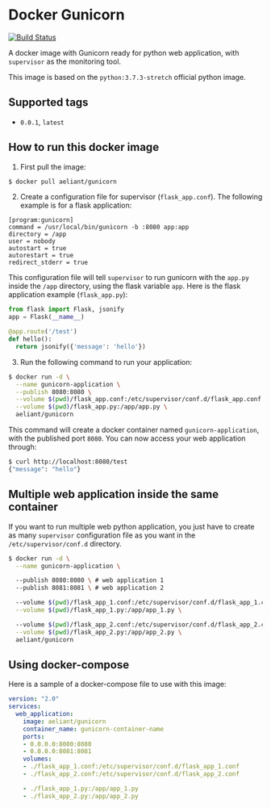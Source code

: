 # Docker Gunicorn
[![Build Status](https://travis-ci.org/aeliant/docker-gunicorn.svg?branch=master)](https://travis-ci.org/aeliant/docker-gunicorn)

A docker image with Gunicorn ready for python web application, with `supervisor`
as the monitoring tool.

This image is based on the `python:3.7.3-stretch` official python image.

## Supported tags
*  `0.0.1`, `latest`

## How to run this docker image
1.  First pull the image:
```bash
$ docker pull aeliant/gunicorn
```

2.  Create a configuration file for supervisor (`flask_app.conf`). The following
example is for a flask application:

```supervisor
[program:gunicorn]
command = /usr/local/bin/gunicorn -b :8080 app:app
directory = /app
user = nobody
autostart = true
autorestart = true
redirect_stderr = true
```

This configuration file will tell `supervisor` to run gunicorn with the `app.py`
inside the `/app` directory, using the flask variable `app`. Here is the flask
application example (`flask_app.py`):

```python
from flask import Flask, jsonify
app = Flask(__name__)

@app.route('/test')
def hello():
  return jsonify({'message': 'hello'})
```

3.  Run the following command to run your application:
```bash
$ docker run -d \
  --name gunicorn-application \
  --publish 8080:8080 \
  --volume $(pwd)/flask_app.conf:/etc/supervisor/conf.d/flask_app.conf \
  --volume $(pwd)/flask_app.py:/app/app.py \
  aeliant/gunicorn
```

This command will create a docker container named `gunicorn-application`, with
the published port `8080`. You can now access your web application through:

```bash
$ curl http://localhost:8080/test
{"message": "hello"}
```

## Multiple web application inside the same container
If you want to run multiple web python application, you just have to create as
many `supervisor` configuration file as you want in the `/etc/supervisor/conf.d`
directory.

```bash
$ docker run -d \
  --name gunicorn-application \

  --publish 8080:8080 \ # web application 1
  --publish 8081:8081 \ # web application 2

  --volume $(pwd)/flask_app_1.conf:/etc/supervisor/conf.d/flask_app_1.conf \
  --volume $(pwd)/flask_app_1.py:/app/app_1.py \

  --volume $(pwd)/flask_app_2.conf:/etc/supervisor/conf.d/flask_app_2.conf \
  --volume $(pwd)/flask_app_2.py:/app/app_2.py \
  aeliant/gunicorn
```
## Using docker-compose
Here is a sample of a docker-compose file to use with this image:
```yaml
version: "2.0"
services:
  web_application:
    image: aeliant/gunicorn
    container_name: gunicorn-container-name
    ports:
    - 0.0.0.0:8080:8080
    - 0.0.0.0:8081:8081
    volumes:
    - ./flask_app_1.conf:/etc/supervisor/conf.d/flask_app_1.conf
    - ./flask_app_2.conf:/etc/supervisor/conf.d/flask_app_2.conf

    - ./flask_app_1.py:/app/app_1.py
    - ./flask_app_2.py:/app/app_2.py
```
